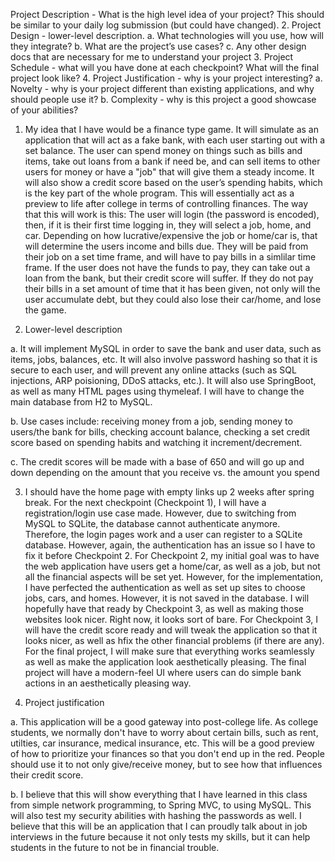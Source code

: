 Project Description - What is the high level idea of your project? This should be similar to your daily log submission (but could have changed). 2. Project Design - lower-level description. a. What technologies will you use, how will they integrate? b. What are the project’s use cases? c. Any other design docs that are necessary for me to understand your project 3. Project Schedule - what will you have done at each checkpoint? What will the final project look like? 4. Project Justification - why is your project interesting? a. Novelty - why is your project different than existing applications, and why should people use it? b. Complexity - why is this project a good showcase of your abilities?

1.	My idea that I have would be a finance type game. 
It will simulate as an application that will act as a fake bank, with each user starting out with a set balance.
The user can spend money on things such as bills and items, take out loans from a bank if need be, and can sell items to other users for money or have a "job" that will give them a steady income.
It will also show a credit score based on the user’s spending habits, which is the key part of the whole program.
This will essentially act as a preview to life after college in terms of controlling finances.
The way that this will work is this: The user will login (the password is encoded), then, if it is their first time logging in, they will select a job, home, and car. Depending on how lucrative/expensive the job or home/car is, that will determine the users income and bills due. They will be paid from their job on a set time frame, and will have to pay bills in a simlilar time frame. If the user does not have the funds to pay, they can take out a loan from the bank, but their credit score will suffer. If they do not pay their bills in a set amount of time that it has been given, not only will the user accumulate debt, but they could also lose their car/home, and lose the game. 

2.	Lower-level description

a.	It will implement MySQL in order to save the bank and user data, such as items, jobs, balances, etc. 
It will also involve password hashing so that it is secure to each user, and will prevent any online attacks (such as SQL injections, ARP poisioning, DDoS attacks, etc.).
It will also use SpringBoot, as well as many HTML pages using thymeleaf. I will have to change the main database from H2 to MySQL.

b.	Use cases include: 
receiving money from a job, sending money to users/the bank for bills, 
checking account balance, 
checking a set credit score based on spending habits and watching it increment/decrement.

c.	The credit scores will be made with a base of 650 and will go up and down depending on the amount that you receive vs. the amount you spend

3.	I should have the home page with empty links up 2 weeks after spring break. 
For the next checkpoint (Checkpoint 1), I will have a registration/login use case made. However, due to switching from MySQL to SQLite, the database cannot authenticate anymore. Therefore, the login pages work and a user can register to a SQLite database. However, again, the authentication has an issue so I have to fix it before Checkpoint 2.
For Checkpoint 2, my initial goal was to have the web application have users get a home/car, as well as a job, but not all the financial aspects will be set yet. However, for the implementation, I have perfected the authentication as well as set up sites to choose jobs, cars, and homes. However, it is not saved in the database. I will hopefully have that ready by Checkpoint 3, as well as making those websites look nicer. Right now, it looks sort of bare. 
For Checkpoint 3, I will have the credit score ready and will tweak the application so that it looks nicer, as well as hfix the other financial problems (if there are any).
For the final project, I will make sure that everything works seamlessly as well as make the application look aesthetically pleasing. 
The final project will have a modern-feel UI where users can do simple bank actions in an aesthetically pleasing way.

4.	Project justification

a.	This application will be a good gateway into post-college life. As college students, we normally don't have to worry about certain bills, such as rent, utilties, car insurance, medical insurance, etc. This will be a good preview of how to prioritize your finances so that you don't end up in the red. People should use it to not only give/receive money, but to see how that influences their credit score.

b.	I believe that this will show everything that I have learned in this class from simple network programming, to Spring MVC, to using MySQL. 
This will also test my security abilities with hashing the passwords as well. 
I believe that this will be an application that I can proudly talk about in job interviews in the future because it not only tests my skills, but it can help students in the future to not be in financial trouble.
